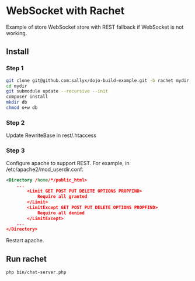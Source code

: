 # WebSocket with Rachet

Example of store WebSocket store with REST fallback if WebSocket is not working.

## Install

### Step 1
```bash
git clone git@github.com:sallyx/dojo-build-example.git -b rachet mydir
cd mydir
git submodule update --recursive --init
composer install
mkdir db
chmod o+w db
```

### Step 2
Update RewriteBase in rest/.htaccess

### Step 3

Configure apache to support REST. For example, in /etc/apache2/mod_userdir.conf:

```xml
<Directory /home/*/public_html>
	...
        <Limit GET POST PUT DELETE OPTIONS PROPFIND>
            Require all granted
        </Limit>
        <LimitExcept GET POST PUT DELETE OPTIONS PROPFIND>
            Require all denied
        </LimitExcept>
	...
</Directory>
```

Restart apache.


## Run rachet

```bash
php bin/chat-server.php
```
